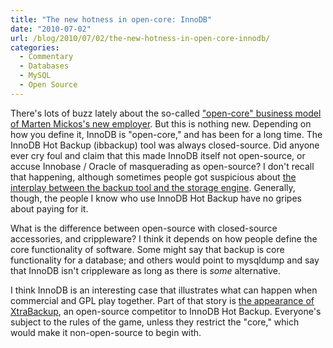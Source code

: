 ```yaml
---
title: "The new hotness in open-core: InnoDB"
date: "2010-07-02"
url: /blog/2010/07/02/the-new-hotness-in-open-core-innodb/
categories:
  - Commentary
  - Databases
  - MySQL
  - Open Source
---
```

There's lots of buzz lately about the so-called ["open-core" business model of Marten Mickos's new employer][1]. But this is nothing new. Depending on how you define it, InnoDB is "open-core," and has been for a long time. The InnoDB Hot Backup (ibbackup) tool was always closed-source. Did anyone ever cry foul and claim that this made InnoDB itself not open-source, or accuse Innobase / Oracle of masquerading as open-source? I don't recall that happening, although sometimes people got suspicious about [the interplay between the backup tool and the storage engine][2]. Generally, though, the people I know who use InnoDB Hot Backup have no gripes about paying for it.

What is the difference between open-source with closed-source accessories, and crippleware? I think it depends on how people define the core functionality of software. Some might say that backup is core functionality for a database; and others would point to mysqldump and say that InnoDB isn't crippleware as long as there is *some* alternative.

I think InnoDB is an interesting case that illustrates what can happen when commercial and GPL play together. Part of that story is [the appearance of XtraBackup][3], an open-source competitor to InnoDB Hot Backup. Everyone's subject to the rules of the game, unless they restrict the "core," which would make it non-open-source to begin with.

 [1]: http://www.computerworlduk.com/community/blogs/index.cfm?entryid=3048&#038;blogid=41
 [2]: http://mituzas.lt/2010/05/08/on-hot-backups/
 [3]: http://www.mysqlperformanceblog.com/2009/02/24/xtrabackup-open-source-alternative-for-innodb-hot-backup-call-for-ideas/
